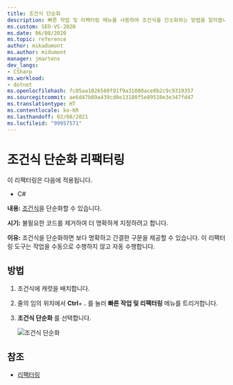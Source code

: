 ```yaml
---
title: 조건식 단순화
description: 빠른 작업 및 리팩터링 메뉴를 사용하여 조건식을 간소화하는 방법을 알아봅니다.
ms.custom: SEO-VS-2020
ms.date: 06/08/2020
ms.topic: reference
author: mikadumont
ms.author: midumont
manager: jmartens
dev_langs:
- CSharp
ms.workload:
- dotnet
ms.openlocfilehash: fc05aa1026560f91f9a31080ace0b2c9c9319357
ms.sourcegitcommit: ae6d47b09a439cd0e13180f5e89510e3e347fd47
ms.translationtype: HT
ms.contentlocale: ko-KR
ms.lasthandoff: 02/08/2021
ms.locfileid: "99957571"
---
```

# <a name="simplify-conditional-expression-refactoring"></a>조건식 단순화 리팩터링

이 리팩터링은 다음에 적용됩니다.

- C#

**내용:** [조건식](/dotnet/csharp/language-reference/operators/conditional-operator)을 단순화할 수 있습니다.

**시기:** 불필요한 코드를 제거하여 더 명확하게 지정하려고 합니다.

**이유:** 조건식을 단순화하면 보다 명확하고 간결한 구문을 제공할 수 있습니다. 이 리팩터링 도구는 작업을 수동으로 수행하지 않고 자동 수행합니다.

## <a name="how-to"></a>방법

1. 조건식에 캐럿을 배치합니다.

2. 줄의 임의 위치에서 **Ctrl**+ **.** 를 눌러 **빠른 작업 및 리팩터링** 메뉴를 트리거합니다.

3. **조건식 단순화** 를 선택합니다.

    ![조건식 단순화](media/simplify-conditional-expression.png)

## <a name="see-also"></a>참조

- [리팩터링](../refactoring-in-visual-studio.md)